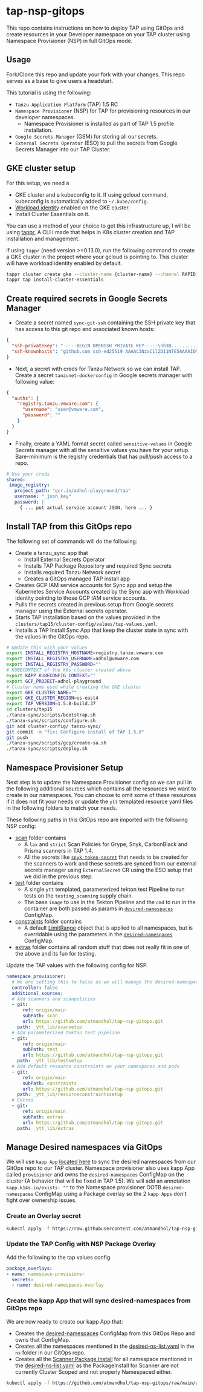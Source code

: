 # tap-nsp-gitops
This repo contains instructions on how to deploy TAP using GitOps and create resources in your Developer namespace on your TAP cluster using Namespace Provisioner (NSP) in full GitOps mode.

## Usage
Fork/Clone this repo and update your fork with your changes. This repo serves as a base to give users a headstart.

This tutorial is using the following:
- `Tanzu Application Platform` (TAP) 1.5 RC
- `Namespace Provisioner` (NSP) for TAP for provisioning resources in our developer namespaces.
  - Namespace Provisioner is installed as part of TAP 1.5 profile installation.
- `Google Secrets Manager` (GSM) for storing all our secrets.
- `External Secrets Operator` (ESO) to pull the secrets from Google Secrets Manager into our TAP Cluster.

## GKE cluster setup
For this setup, we need a 
- GKE cluster and a kubeconfig to it. If using gcloud command, kubeconfig is automatically added to `~/.kube/config`.
- [Workload identity](https://cloud.google.com/kubernetes-engine/docs/how-to/workload-identity) enabled on the GKE cluster.
- Install Cluster Essentials on it.

You can use a method of your choice to get this infrastructure up, I will be using [tappr](https://github.com/atmandhol/tappr), A CLI I made that helps in K8s cluster creation and TAP installation and management.

if using `tappr` (need version >=0.13.0), run the following command to create a GKE cluster in the project where your gcloud is pointing to. This cluster will have workload identity enabled by default.
```bash
tappr cluster create gke --cluster-name {cluster-name} --channel RAPID
tappr tap install-cluster-essentials
```

## Create required secrets in Google Secrets Manager

* Create a secret named `sync-git-ssh` containing the SSH private key that has access to this git repo and associated known hosts:
```json
{
  "ssh-privatekey": "-----BEGIN OPENSSH PRIVATE KEY-----\nb3B................................................................tZW\nQyN................................................................6XZ\nMQA................................................................x+w\nAAA................................................................0pR\na6I..........................xQF\n-----END OPENSSH PRIVATE KEY-----\n",
  "ssh-knownhosts": "github.com ssh-ed25519 AAAAC3NzaC1lZDI1NTE5AAAAIOMqqnkVzrm0SdG6UOoqKLsabgH5C9okWi0dh2l9GKJl"
}
```
* Next, a secret with creds for Tanzu Network so we can install TAP. Create a secret `tanzunet-dockerconfig` in Google secrets manager with following value:
```json
{
  "auths": {
    "registry.tanzu.vmware.com": {
      "username": "user@vmware.com",
      "password": ""
    }
  }
}
```
* Finally, create a YAML format secret called `sensitive-values` in Google Secrets manager with all the sensitive values you have for your setup. Bare-minimum is the registry credentials that has pull/push access to a repo.

 ```yaml
# Use your creds
shared:
  image_registry:
    project_path: "gcr.io/adhol-playground/tap"
    username: "_json_key"
    password: |
      { ... put actual service account JSON, here ... }
```

## Install TAP from this GitOps repo
The following set of commands will do the following:
* Create a tanzu_sync app that
  * Install External Secrets Operator
  * Installs TAP Package Repository and required Sync secrets
  * Installs required Tanzu Network secret
  * Creates a GitOps managed TAP install app
* Creates GCP IAM service accounts for Sync app and setup the Kubernetes Service Accounts created by the Sync app with Workload identity pointing to those GCP IAM service accounts.
* Pulls the secrets created in previous setup from Google secrets manager using the External secrets operator.
* Starts TAP installation based on the values provided in the `clusters/tap15/cluster-config/values/tap-values.yaml`.
* Installs a TAP Install Sync App that keep the cluster state in sync with the values in the GitOps repo.

```bash
# Update this with your values
export INSTALL_REGISTRY_HOSTNAME=registry.tanzu.vmware.com
export INSTALL_REGISTRY_USERNAME=adhol@vmware.com
export INSTALL_REGISTRY_PASSWORD=""
# KUBECONTEXT of the k8s cluster created above
export KAPP_KUBECONFIG_CONTEXT=""
export GCP_PROJECT=adhol-playground
# Cluster name used while creating the GKE cluster
export GKE_CLUSTER_NAME=""
export GKE_CLUSTER_REGION=us-east4
export TAP_VERSION=1.5.0-build.37
cd clusters/tap15
./tanzu-sync/scripts/bootstrap.sh
./tanzu-sync/scripts/configure.sh
git add cluster-config/ tanzu-sync/
git commit -m "fix: Configure install of TAP 1.5.0"
git push
./tanzu-sync/scripts/gcp/create-sa.sh
./tanzu-sync/scripts/deploy.sh
```

## Namespace Provisioner Setup
Next step is to update the Namespace Provisioner config so we can pull in the following additional sources which contains all the resources we want to create in our namespaces. You can choose to omit some of these resources if it does not fit your needs or update the `ytt` templated resource yaml files in the following folders to match your needs.

These following paths in this GitOps repo are imported with the following NSP config:
* [scan](scan/) folder contains 
  * A `lax` and `strict` Scan Policies for Grype, Snyk, CarbonBlack and Prisma scanners in TAP 1.4. 
  * All the secrets like [`snyk-token-secret`](scan/02-snyk-scanner.yaml) that needs to be created for the scanners to work and these secrets are synced from our external secrets manager using `ExternalSecret` CR using the ESO setup that we did in the previous step.
* [test](test/) folder contains 
  * A single `ytt` templated, parameterized tekton test Pipeline to run tests on the `testing_scanning` supply chain.
  * The base `image` to use in the Tekton Pipeline and the `cmd` to run in the container are both passed as params in [`desired-namespaces`](ns/desired-ns-list.yaml) ConfigMap.
* [constraints](constraints/) folder contains 
  * A default [LimitRange](constraints/01-limit-range.yaml) object that is applied to all namespaces, but is overridable using the parameters in the [`desired-namespaces`](ns/desired-ns-list.yaml) ConfigMap.
* [extras](extras/) folder contains all random stuff that does not really fit in one of the above and its fun for testing.

Update the TAP values with the following config for NSP.
```yaml
namespace_provisioner:
  # We are setting this to false as we will manage the desired-namespaces configmap using GitOps. All the namespaces we want to create and their params are in ns folder in the https://github.com/atmandhol/tap-nsp-gitops.git repo.
  controller: false
  additional_sources:
  # Add scanners and scanpolicies
  - git:
      ref: origin/main
      subPath: scan
      url: https://github.com/atmandhol/tap-nsp-gitops.git
    path: _ytt_lib/scansetup
  # Add parameterized tekton test pipeline
  - git:
      ref: origin/main
      subPath: test
      url: https://github.com/atmandhol/tap-nsp-gitops.git
    path: _ytt_lib/testsetup
  # Add default resource constraints on your namespaces and pods
  - git:
      ref: origin/main
      subPath: constraints
      url: https://github.com/atmandhol/tap-nsp-gitops.git
    path: _ytt_lib/resourceconstraintssetup
  # Extras
  - git:
      ref: origin/main
      subPath: extras
      url: https://github.com/atmandhol/tap-nsp-gitops.git
    path: _ytt_lib/extras
```

## Manage Desired namespaces via GitOps

We will use `kapp App` [located here](apps/01-desired-namespaces-sync.yaml) to sync the desired namespaces from our GitOps repo to our TAP cluster. Namespace provisioner also uses kapp App called `provisioner` and owns the `desired-namespaces` ConfigMap on the cluster (A behavior that will be fixed in TAP 1.5). We will add an annotation `kapp.k14s.io/exists: ""` to the Namespace provisioner OOTB `desired-namespaces` ConfigMap using a Package overlay so the 2 `kapp Apps` don't fight over ownership issues.

### Create an Overlay secret

```bash
kubectl apply -f https://raw.githubusercontent.com/atmandhol/tap-nsp-gitops/main/tap/02-desired-namespace-overlay.yaml
```
### Update the TAP Config with NSP Package Overlay

Add the following to the tap values config

```yaml
package_overlays:
- name: namespace-provisioner
  secrets:
  - name: desired-namespaces-overlay
```

### Create the kapp App that will sync desired-namespaces from GitOps repo

We are now ready to create our kapp App that:
- Creates the [desired-namespaces](ns/desired-namespaces-configmap.yaml) ConfigMap from this GitOps Repo and owns that ConfigMap.
- Creates all the namespaces mentioned in the [desired-ns-list.yaml](ns/desired-ns-list.yaml) in the `ns` folder in our GitOps repo.
- Creates all the [Scanner Package Install](ns/scanner-install.yaml) for all namespace mentioned in the [desired-ns-list.yaml](ns/desired-ns-list.yaml) as the PackageInstall for Scanner are not currently Cluster Scoped and not properly Namespaced either.

```bash
kubectl apply -f https://github.com/atmandhol/tap-nsp-gitops/raw/main/apps/01-desired-namespaces-sync.yaml
```
